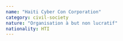 ```yaml
---
name: "Haiti Cyber Con Corporation"
category: civil-society
nature: "Organisation à but non lucratif"
nationality: HTI
---
```

